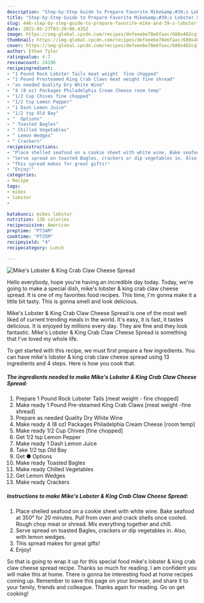 ```yaml
---
description: "Step-by-Step Guide to Prepare Favorite Mike&amp;#39;s Lobster &amp;amp; King Crab Claw Cheese Spread"
title: "Step-by-Step Guide to Prepare Favorite Mike&amp;#39;s Lobster &amp;amp; King Crab Claw Cheese Spread"
slug: 446-step-by-step-guide-to-prepare-favorite-mike-and-39-s-lobster-and-amp-king-crab-claw-cheese-spread
date: 2022-05-27T03:29:00.435Z
image: https://img-global.cpcdn.com/recipes/defeeebe78e6faac/680x482cq70/mikes-lobster-king-crab-claw-cheese-spread-recipe-main-photo.jpg
thumbnail: https://img-global.cpcdn.com/recipes/defeeebe78e6faac/680x482cq70/mikes-lobster-king-crab-claw-cheese-spread-recipe-main-photo.jpg
cover: https://img-global.cpcdn.com/recipes/defeeebe78e6faac/680x482cq70/mikes-lobster-king-crab-claw-cheese-spread-recipe-main-photo.jpg
author: Ethan Tyler
ratingvalue: 4.7
reviewcount: 24196
recipeingredient:
- "1 Pound Rock Lobster Tails meat weight  fine chopped"
- "1 Pound Presteamed King Crab Claws meat weight fine shread"
- "as needed Quality Dry White Wine"
- "4 (8 oz) Packages Philadelphia Cream Cheese room temp"
- "1/2 Cup Chives fine chopped"
- "1/2 tsp Lemon Pepper"
- "1 Dash Lemon Juice"
- "1/2 tsp Old Bay"
- "  Options"
- " Toasted Bagles"
- " Chilled Vegetables"
- " Lemon Wedges"
- " Crackers"
recipeinstructions:
- "Place shelled seafood on a cookie sheet with white wine. Bake seafood at 350° for 20 minutes. Pull from oven and crack shells once cooled. Rough chop meat or shread. Mix everything together and chill."
- "Serve spread on toasted Bagles, crackers or dip vegetables in. Also, with lemon wedges."
- "This spread makes for great gifts!"
- "Enjoy!"
categories:
- Recipe
tags:
- mikes
- lobster
- 

katakunci: mikes lobster  
nutrition: 138 calories
recipecuisine: American
preptime: "PT34M"
cooktime: "PT35M"
recipeyield: "4"
recipecategory: Lunch

---
```



![Mike&#39;s Lobster &amp; King Crab Claw Cheese Spread](https://img-global.cpcdn.com/recipes/defeeebe78e6faac/680x482cq70/mikes-lobster-king-crab-claw-cheese-spread-recipe-main-photo.jpg)

Hello everybody, hope you're having an incredible day today. Today, we're going to make a special dish, mike&#39;s lobster &amp; king crab claw cheese spread. It is one of my favorites food recipes. This time, I'm gonna make it a little bit tasty. This is gonna smell and look delicious.



Mike&#39;s Lobster &amp; King Crab Claw Cheese Spread is one of the most well liked of current trending meals in the world. It's easy, it is fast, it tastes delicious. It is enjoyed by millions every day. They are fine and they look fantastic. Mike&#39;s Lobster &amp; King Crab Claw Cheese Spread is something that I've loved my whole life.


To get started with this recipe, we must first prepare a few ingredients. You can have mike&#39;s lobster &amp; king crab claw cheese spread using 13 ingredients and 4 steps. Here is how you cook that.

<!--inarticleads1-->

##### The ingredients needed to make Mike&#39;s Lobster &amp; King Crab Claw Cheese Spread:

1. Prepare 1 Pound Rock Lobster Tails [meat weight - fine chopped]
1. Make ready 1 Pound Pre-steamed King Crab Claws [meat weight -fine shread]
1. Prepare as needed Quality Dry White Wine
1. Make ready 4 (8 oz) Packages Philadelphia Cream Cheese [room temp]
1. Make ready 1/2 Cup Chives [fine chopped]
1. Get 1/2 tsp Lemon Pepper
1. Make ready 1 Dash Lemon Juice
1. Take 1/2 tsp Old Bay
1. Get  ● Options
1. Make ready  Toasted Bagles
1. Make ready  Chilled Vegetables
1. Get  Lemon Wedges
1. Make ready  Crackers




<!--inarticleads2-->

##### Instructions to make Mike&#39;s Lobster &amp; King Crab Claw Cheese Spread:

1. Place shelled seafood on a cookie sheet with white wine. Bake seafood at 350° for 20 minutes. Pull from oven and crack shells once cooled. Rough chop meat or shread. Mix everything together and chill.
1. Serve spread on toasted Bagles, crackers or dip vegetables in. Also, with lemon wedges.
1. This spread makes for great gifts!
1. Enjoy!




So that is going to wrap it up for this special food mike&#39;s lobster &amp; king crab claw cheese spread recipe. Thanks so much for reading. I am confident you will make this at home. There is gonna be interesting food at home recipes coming up. Remember to save this page on your browser, and share it to your family, friends and colleague. Thanks again for reading. Go on get cooking!
